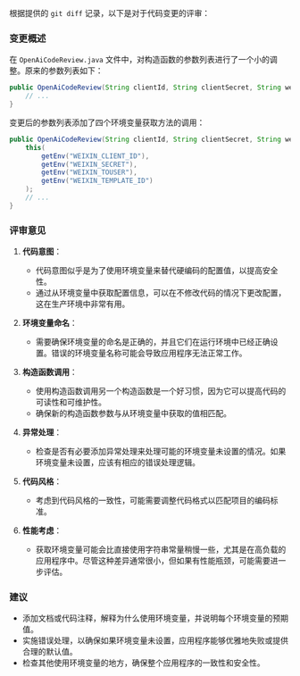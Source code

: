 根据提供的 `git diff` 记录，以下是对于代码变更的评审：

### 变更概述
在 `OpenAiCodeReview.java` 文件中，对构造函数的参数列表进行了一个小的调整。原来的参数列表如下：

```java
public OpenAiCodeReview(String clientId, String clientSecret, String weixinToUser, String weixinTemplateId) {
    // ...
}
```

变更后的参数列表添加了四个环境变量获取方法的调用：

```java
public OpenAiCodeReview(String clientId, String clientSecret, String weixinToUser, String weixinTemplateId) {
    this(
        getEnv("WEIXIN_CLIENT_ID"),
        getEnv("WEIXIN_SECRET"),
        getEnv("WEIXIN_TOUSER"),
        getEnv("WEIXIN_TEMPLATE_ID")
    );
    // ...
}
```

### 评审意见

1. **代码意图**：
   - 代码意图似乎是为了使用环境变量来替代硬编码的配置值，以提高安全性。
   - 通过从环境变量中获取配置信息，可以在不修改代码的情况下更改配置，这在生产环境中非常有用。

2. **环境变量命名**：
   - 需要确保环境变量的命名是正确的，并且它们在运行环境中已经正确设置。错误的环境变量名称可能会导致应用程序无法正常工作。

3. **构造函数调用**：
   - 使用构造函数调用另一个构造函数是一个好习惯，因为它可以提高代码的可读性和可维护性。
   - 确保新的构造函数参数与从环境变量中获取的值相匹配。

4. **异常处理**：
   - 检查是否有必要添加异常处理来处理可能的环境变量未设置的情况。如果环境变量未设置，应该有相应的错误处理逻辑。

5. **代码风格**：
   - 考虑到代码风格的一致性，可能需要调整代码格式以匹配项目的编码标准。

6. **性能考虑**：
   - 获取环境变量可能会比直接使用字符串常量稍慢一些，尤其是在高负载的应用程序中。尽管这种差异通常很小，但如果有性能瓶颈，可能需要进一步评估。

### 建议
- 添加文档或代码注释，解释为什么使用环境变量，并说明每个环境变量的预期值。
- 实施错误处理，以确保如果环境变量未设置，应用程序能够优雅地失败或提供合理的默认值。
- 检查其他使用环境变量的地方，确保整个应用程序的一致性和安全性。
